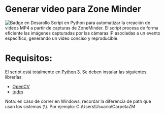 # Generar video para Zone Minder
![Badge en Desarollo](https://img.shields.io/badge/STATUS-TERMINADO-green)
Script en Python para automatizar la creación de videos MP4 a partir de capturas de ZoneMinder. El script procesa de forma eficiente las imágenes capturadas por las cámaras IP asociadas a un evento específico, generando un video conciso y reproducible.

# Requisitos:
El script está totalmente en [Python 3](https://www.python.org/). Se deben instalar las siguientes librerías:
* [OpenCV](https://pypi.org/project/opencv-python/)
* [tqdm](https://pypi.org/project/tqdm/)

Nota: en caso de correr en Windows, recordar la diferencia de path que usan los sistemas (\\).
Por ejemplo: C:\\Users\\Usuario\\CarpetaZM

